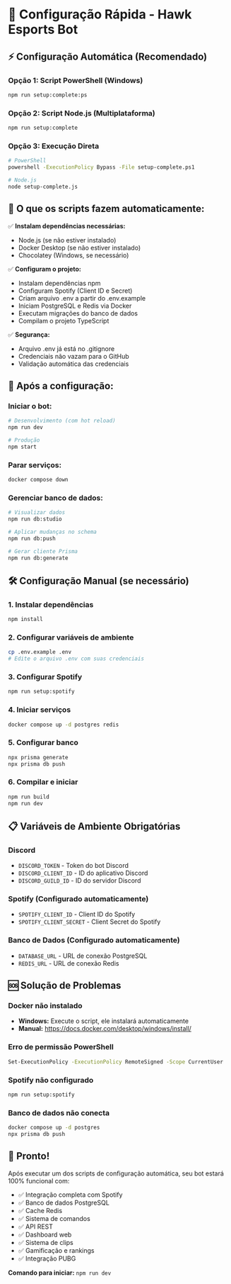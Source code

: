 # 🚀 Configuração Rápida - Hawk Esports Bot

## ⚡ Configuração Automática (Recomendado)

### Opção 1: Script PowerShell (Windows)
```bash
npm run setup:complete:ps
```

### Opção 2: Script Node.js (Multiplataforma)
```bash
npm run setup:complete
```

### Opção 3: Execução Direta
```bash
# PowerShell
powershell -ExecutionPolicy Bypass -File setup-complete.ps1

# Node.js
node setup-complete.js
```

## 🔧 O que os scripts fazem automaticamente:

✅ **Instalam dependências necessárias:**
- Node.js (se não estiver instalado)
- Docker Desktop (se não estiver instalado)
- Chocolatey (Windows, se necessário)

✅ **Configuram o projeto:**
- Instalam dependências npm
- Configuram Spotify (Client ID e Secret)
- Criam arquivo .env a partir do .env.example
- Iniciam PostgreSQL e Redis via Docker
- Executam migrações do banco de dados
- Compilam o projeto TypeScript

✅ **Segurança:**
- Arquivo .env já está no .gitignore
- Credenciais não vazam para o GitHub
- Validação automática das credenciais

## 🎯 Após a configuração:

### Iniciar o bot:
```bash
# Desenvolvimento (com hot reload)
npm run dev

# Produção
npm start
```

### Parar serviços:
```bash
docker compose down
```

### Gerenciar banco de dados:
```bash
# Visualizar dados
npm run db:studio

# Aplicar mudanças no schema
npm run db:push

# Gerar cliente Prisma
npm run db:generate
```

## 🛠️ Configuração Manual (se necessário)

### 1. Instalar dependências
```bash
npm install
```

### 2. Configurar variáveis de ambiente
```bash
cp .env.example .env
# Edite o arquivo .env com suas credenciais
```

### 3. Configurar Spotify
```bash
npm run setup:spotify
```

### 4. Iniciar serviços
```bash
docker compose up -d postgres redis
```

### 5. Configurar banco
```bash
npx prisma generate
npx prisma db push
```

### 6. Compilar e iniciar
```bash
npm run build
npm run dev
```

## 📋 Variáveis de Ambiente Obrigatórias

### Discord
- `DISCORD_TOKEN` - Token do bot Discord
- `DISCORD_CLIENT_ID` - ID do aplicativo Discord
- `DISCORD_GUILD_ID` - ID do servidor Discord

### Spotify (Configurado automaticamente)
- `SPOTIFY_CLIENT_ID` - Client ID do Spotify
- `SPOTIFY_CLIENT_SECRET` - Client Secret do Spotify

### Banco de Dados (Configurado automaticamente)
- `DATABASE_URL` - URL de conexão PostgreSQL
- `REDIS_URL` - URL de conexão Redis

## 🆘 Solução de Problemas

### Docker não instalado
- **Windows:** Execute o script, ele instalará automaticamente
- **Manual:** https://docs.docker.com/desktop/windows/install/

### Erro de permissão PowerShell
```bash
Set-ExecutionPolicy -ExecutionPolicy RemoteSigned -Scope CurrentUser
```

### Spotify não configurado
```bash
npm run setup:spotify
```

### Banco de dados não conecta
```bash
docker compose up -d postgres
npx prisma db push
```

## 🎉 Pronto!

Após executar um dos scripts de configuração automática, seu bot estará 100% funcional com:

- ✅ Integração completa com Spotify
- ✅ Banco de dados PostgreSQL
- ✅ Cache Redis
- ✅ Sistema de comandos
- ✅ API REST
- ✅ Dashboard web
- ✅ Sistema de clips
- ✅ Gamificação e rankings
- ✅ Integração PUBG

**Comando para iniciar:** `npm run dev`